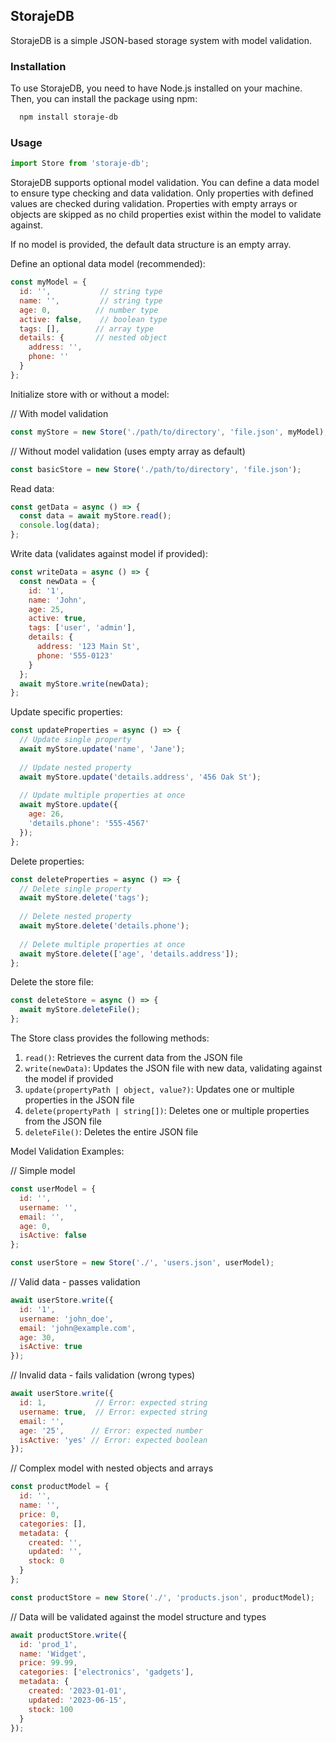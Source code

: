 ## StorajeDB
StorajeDB is a simple JSON-based storage system with model validation.

### Installation
To use StorajeDB, you need to have Node.js installed on your machine. Then, you can install the package using npm:

```powershell
  npm install storaje-db
```

### Usage

```javascript
import Store from 'storaje-db';
```


StorajeDB supports optional model validation. You can define a data model to ensure type checking and data validation. Only properties with defined values are checked during validation. Properties with empty arrays or objects are skipped as no child properties exist within the model to validate against.

If no model is provided, the default data structure is an empty array.

Define an optional data model (recommended):

```javascript
const myModel = {
  id: '',           // string type
  name: '',         // string type
  age: 0,          // number type
  active: false,    // boolean type
  tags: [],        // array type
  details: {       // nested object
    address: '',
    phone: ''
  }
};
```

Initialize store with or without a model:

// With model validation
```javascript
const myStore = new Store('./path/to/directory', 'file.json', myModel);
```

// Without model validation (uses empty array as default)
```javascript
const basicStore = new Store('./path/to/directory', 'file.json');
```


Read data:

```javascript
const getData = async () => {
  const data = await myStore.read();
  console.log(data);
};
```


Write data (validates against model if provided):

```javascript
const writeData = async () => {
  const newData = {
    id: '1',
    name: 'John',
    age: 25,
    active: true,
    tags: ['user', 'admin'],
    details: {
      address: '123 Main St',
      phone: '555-0123'
    }
  };
  await myStore.write(newData);
};
```

Update specific properties:

```javascript
const updateProperties = async () => {
  // Update single property
  await myStore.update('name', 'Jane');
  
  // Update nested property
  await myStore.update('details.address', '456 Oak St');
  
  // Update multiple properties at once
  await myStore.update({
    age: 26,
    'details.phone': '555-4567'
  });
};
```

Delete properties:

```javascript
const deleteProperties = async () => {
  // Delete single property
  await myStore.delete('tags');
  
  // Delete nested property
  await myStore.delete('details.phone');
  
  // Delete multiple properties at once
  await myStore.delete(['age', 'details.address']);
};
```

Delete the store file:

```javascript
const deleteStore = async () => {
  await myStore.deleteFile();
};
```

The Store class provides the following methods:

1. `read()`: Retrieves the current data from the JSON file
2. `write(newData)`: Updates the JSON file with new data, validating against the model if provided
3. `update(propertyPath | object, value?)`: Updates one or multiple properties in the JSON file
4. `delete(propertyPath | string[])`: Deletes one or multiple properties from the JSON file
5. `deleteFile()`: Deletes the entire JSON file

Model Validation Examples:

// Simple model
```javascript
const userModel = {
  id: '',
  username: '',
  email: '',
  age: 0,
  isActive: false
};

const userStore = new Store('./', 'users.json', userModel);
```

// Valid data - passes validation
```javascript
await userStore.write({
  id: '1',
  username: 'john_doe',
  email: 'john@example.com',
  age: 30,
  isActive: true
});
```

// Invalid data - fails validation (wrong types)
```javascript
await userStore.write({
  id: 1,           // Error: expected string
  username: true,  // Error: expected string
  email: '',
  age: '25',      // Error: expected number
  isActive: 'yes' // Error: expected boolean
});
```

// Complex model with nested objects and arrays
```javascript
const productModel = {
  id: '',
  name: '',
  price: 0,
  categories: [],
  metadata: {
    created: '',
    updated: '',
    stock: 0
  }
};

const productStore = new Store('./', 'products.json', productModel);
```

// Data will be validated against the model structure and types
```javascript
await productStore.write({
  id: 'prod_1',
  name: 'Widget',
  price: 99.99,
  categories: ['electronics', 'gadgets'],
  metadata: {
    created: '2023-01-01',
    updated: '2023-06-15',
    stock: 100
  }
});
```